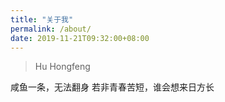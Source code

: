 ```yaml
---
title: "关于我"
permalink: /about/
date: 2019-11-21T09:32:00+08:00
---
```


> Hu Hongfeng


咸鱼一条，无法翻身
若非青春苦短，谁会想来日方长
